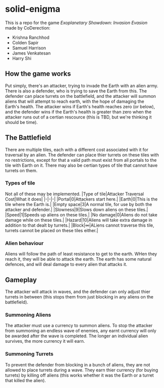 # solid-enigma
This is a repo for the game _Exoplanetary Showdown: Invasion Evasion_ made by CoDerection:
* Krishna Ranchhod
* Colden Sapir
* Samuel Harrison
* James Venkatesan
* Harry Shi
## How the game works
Put simply, there's an attacker, trying to invade the Earth with an alien army. There is also a defender, who is trying to save the Earth from this. The defender can place turrets on the battlefield, and the attacker will summon aliens that will attempt to reach earth, with the hope of damaging the Earth's health. The attacker wins if Earth's health reaches zero (or below), and the defender wins if the Earth's health is greater than zero when the attacker runs out of a certian rescource (this is TBD, but we're thinking it should be time).
## The Battlefield
There are multiple tiles, each with a different cost associated with it for traversal by an alien. The defender can place thier turrets on these tiles with no restrictions, except for that a valid path must exist from all portals to the tile with Earth on it. There may also be certian types of tile that cannot have turrets on them.
### Types of tile
Not all of these may be implemented.
|Type of tile|Attacker Traversal Cost|What it does|
|-|-|-|
|Portal|0|Attackers start here.|
|Earth|0|This is the tile where the Earth is.|
|Empty space|3|A normal tile, for use by both the attacker and defender.|
|Slowness|9|Slows down aliens on these tiles.|
|Speed|1|Speeds up aliens on these tiles.|
|No damage|0|Aliens do not take damage while on these tiles.|
|Hazard|10|Aliens will take extra damage in addition to that dealt by turrets.|
|Block|$\infty$|ALiens cannot traverse this tile, turrets cannot be placed on these tiles either.|
### Alien behaviour
Aliens will follow the path of least resistance to get to the earth. WHen they reach it, they will be able to attack the earth. The earth has some natural defences, and will deal damage to every alien that attacks it.
## Gameplay
The attacker will attack in waves, and the defender can only adjust thier turrets in between (this stops them from just blocking in any aliens on the battlefield).
### Summoning Aliens
The attacker must use a currency to summon aliens. To stop the attacker from summoning an endless wave of enemies, any earnt currency will only be awarded after the wave is completed. The longer an individual alien survives, the more currency it will earn.
### Summoning Turrets
To prevent the defender from blocking in a bunch of aliens, they are not allowed to place turrets during a wave. They earn thier currency (for buying turrets) by killing off aliens (this works whether it was the Earth or a turret that killed the alien).
